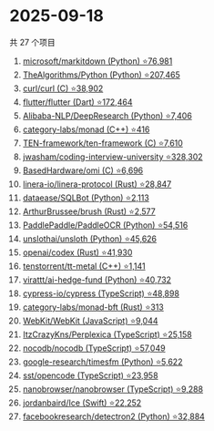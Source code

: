 # 2025-09-18

共 27 个项目

<!-- BEGIN GITHUB -->
<!-- 最后更新时间 2025-09-18 23:09:29 +0800 -->
1. [microsoft/markitdown (Python) ⭐76,981](https://github.com/microsoft/markitdown)
1. [TheAlgorithms/Python (Python) ⭐207,465](https://github.com/TheAlgorithms/Python)
1. [curl/curl (C) ⭐38,902](https://github.com/curl/curl)
1. [flutter/flutter (Dart) ⭐172,464](https://github.com/flutter/flutter)
1. [Alibaba-NLP/DeepResearch (Python) ⭐7,406](https://github.com/Alibaba-NLP/DeepResearch)
1. [category-labs/monad (C++) ⭐416](https://github.com/category-labs/monad)
1. [TEN-framework/ten-framework (C) ⭐7,610](https://github.com/TEN-framework/ten-framework)
1. [jwasham/coding-interview-university ⭐328,302](https://github.com/jwasham/coding-interview-university)
1. [BasedHardware/omi (C) ⭐6,696](https://github.com/BasedHardware/omi)
1. [linera-io/linera-protocol (Rust) ⭐28,847](https://github.com/linera-io/linera-protocol)
1. [dataease/SQLBot (Python) ⭐2,113](https://github.com/dataease/SQLBot)
1. [ArthurBrussee/brush (Rust) ⭐2,577](https://github.com/ArthurBrussee/brush)
1. [PaddlePaddle/PaddleOCR (Python) ⭐54,516](https://github.com/PaddlePaddle/PaddleOCR)
1. [unslothai/unsloth (Python) ⭐45,626](https://github.com/unslothai/unsloth)
1. [openai/codex (Rust) ⭐41,930](https://github.com/openai/codex)
1. [tenstorrent/tt-metal (C++) ⭐1,141](https://github.com/tenstorrent/tt-metal)
1. [virattt/ai-hedge-fund (Python) ⭐40,732](https://github.com/virattt/ai-hedge-fund)
1. [cypress-io/cypress (TypeScript) ⭐48,898](https://github.com/cypress-io/cypress)
1. [category-labs/monad-bft (Rust) ⭐313](https://github.com/category-labs/monad-bft)
1. [WebKit/WebKit (JavaScript) ⭐9,044](https://github.com/WebKit/WebKit)
1. [ItzCrazyKns/Perplexica (TypeScript) ⭐25,158](https://github.com/ItzCrazyKns/Perplexica)
1. [nocodb/nocodb (TypeScript) ⭐57,049](https://github.com/nocodb/nocodb)
1. [google-research/timesfm (Python) ⭐5,622](https://github.com/google-research/timesfm)
1. [sst/opencode (TypeScript) ⭐23,958](https://github.com/sst/opencode)
1. [nanobrowser/nanobrowser (TypeScript) ⭐9,288](https://github.com/nanobrowser/nanobrowser)
1. [jordanbaird/Ice (Swift) ⭐22,252](https://github.com/jordanbaird/Ice)
1. [facebookresearch/detectron2 (Python) ⭐32,884](https://github.com/facebookresearch/detectron2)
<!-- END GITHUB -->